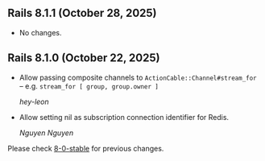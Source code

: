 ## Rails 8.1.1 (October 28, 2025) ##

*   No changes.


## Rails 8.1.0 (October 22, 2025) ##

*   Allow passing composite channels to `ActionCable::Channel#stream_for` – e.g. `stream_for [ group, group.owner ]`

    *hey-leon*

*   Allow setting nil as subscription connection identifier for Redis.

    *Nguyen Nguyen*

Please check [8-0-stable](https://github.com/rails/rails/blob/8-0-stable/actioncable/CHANGELOG.md) for previous changes.
